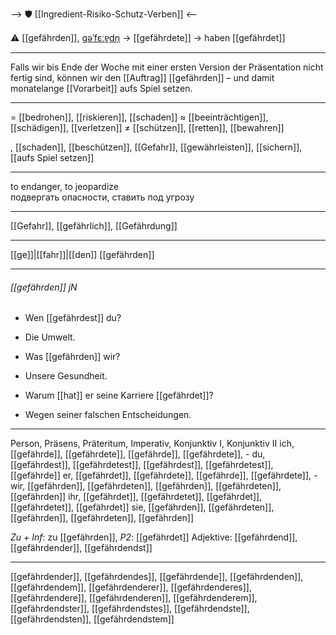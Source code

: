 --> 🛡️ [[Ingredient-Risiko-Schutz-Verben]] <--

⚠️ [[gefährden]], [ɡəˈfɛːɐ̯dn̩](https://youglish.com/pronounce/gefährden/german) → [[gefährdete]] → haben [[gefährdet]]

---
Falls wir bis Ende der Woche mit einer ersten Version der Präsentation nicht fertig sind, können wir den [[Auftrag]] [[gefährden]] – und damit monatelange [[Vorarbeit]] aufs Spiel setzen. 

---
= [[bedrohen]], [[riskieren]], [[schaden]]
≈ [[beeinträchtigen]], [[schädigen]], [[verletzen]]
≠ [[schützen]], [[retten]], [[bewahren]]

, [[schaden]], [[beschützen]], [[Gefahr]], [[gewährleisten]], [[sichern]], [[aufs Spiel setzen]]


---
to endanger, to jeopardize  
подвергать опасности, ставить под угрозу

---
[[Gefahr]], [[gefährlich]], [[Gefährdung]]

---
[[ge]]|[[fahr]]|[[den]]
[[gefährden]]


---
###### [[gefährden]] jN
- Wen [[gefährdest]] du?
- Die Umwelt.

- Was [[gefährden]] wir?
- Unsere Gesundheit.

- Warum [[hat]] er seine Karriere [[gefährdet]]?
- Wegen seiner falschen Entscheidungen.

---
Person, Präsens, Präteritum, Imperativ, Konjunktiv I, Konjunktiv II
ich, [[gefährde]], [[gefährdete]], [[gefährde]], [[gefährdete]], -
du, [[gefährdest]], [[gefährdetest]], [[gefährdest]], [[gefährdetest]], [[gefährde]]
er, [[gefährdet]], [[gefährdete]], [[gefährde]], [[gefährdete]], -
wir, [[gefährden]], [[gefährdeten]], [[gefährden]], [[gefährdeten]], [[gefährden]]
ihr, [[gefährdet]], [[gefährdetet]], [[gefährdet]], [[gefährdetet]], [[gefährdet]]
sie, [[gefährden]], [[gefährdeten]], [[gefährden]], [[gefährdeten]], [[gefährden]]

*Zu + Inf*: zu [[gefährden]], *P2*: [[gefährdet]]
Adjektive: [[gefährdend]], [[gefährdender]], [[gefährdendst]]

---
[[gefährdender]], [[gefährdendes]], [[gefährdende]], [[gefährdenden]], [[gefährdendem]], [[gefährdenderer]], [[gefährdenderes]], [[gefährdendere]], [[gefährdenderen]], [[gefährdenderem]], [[gefährdendster]], [[gefährdendstes]], [[gefährdendste]], [[gefährdendsten]], [[gefährdendstem]]